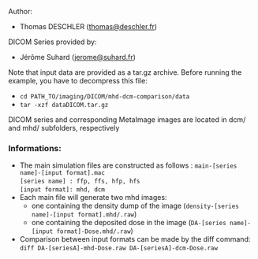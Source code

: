 Author:
 - Thomas DESCHLER (thomas@deschler.fr)

DICOM Series provided by:
 - Jérôme Suhard (jerome@suhard.fr)

Note that input data are provided as a tar.gz archive. Before running the example, you have to decompress this file:
* `cd PATH_TO/imaging/DICOM/mhd-dcm-comparison/data`<br>
* `tar -xzf dataDICOM.tar.gz`<br>

DICOM series and corresponding MetaImage images are located in dcm/ and mhd/ subfolders, respectively

### Informations:
  * The main simulation files are constructed as follows : `main-[series name]-[input format].mac`<br>
    `[series name] : ffp, ffs, hfp, hfs`<br>
    `[input format]: mhd, dcm`<br>
  * Each main file will generate two mhd images:
    * one containing the density dump of the image (`density-[series name]-[input format].mhd/.raw`)
    * one containing the deposited dose in the image (`DA-[series name]-[input format]-Dose.mhd/.raw`)
  * Comparison between input formats can be made by the diff command:<br>
      `diff DA-[seriesA]-mhd-Dose.raw DA-[seriesA]-dcm-Dose.raw`
